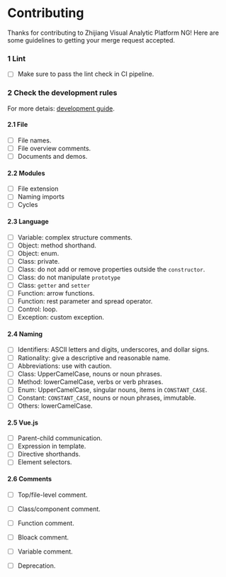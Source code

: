 # Contributing
Thanks for contributing to Zhijiang Visual Analytic Platform NG! Here are some guidelines to getting your merge request accepted.

### 1 Lint
- [ ] Make sure to pass the lint check in CI pipeline.

### 2 Check the development rules
For more detais: [development guide](../../docs/development-guide.md).

#### 2.1 File 
- [ ] File names.
- [ ] File overview comments.
- [ ] Documents and demos.

#### 2.2 Modules
- [ ] File extension
- [ ] Naming imports
- [ ] Cycles

#### 2.3 Language
- [ ] Variable: complex structure comments.
- [ ] Object: method shorthand.
- [ ] Object: enum.
- [ ] Class: private.
- [ ] Class: do not add or remove properties outside the `constructor`.
- [ ] Class: do not manipulate `prototype`
- [ ] Class: `getter` and `setter`
- [ ] Function: arrow functions.
- [ ] Function: rest parameter and spread operator.
- [ ] Control: loop.
- [ ] Exception: custom exception.

#### 2.4 Naming
- [ ] Identifiers: ASCII letters and digits, underscores, and dollar signs.
- [ ] Rationality: give a descriptive and reasonable name.
- [ ] Abbreviations: use with caution.
- [ ] Class: UpperCamelCase, nouns or noun phrases.
- [ ] Method: lowerCamelCase, verbs or verb phrases.
- [ ] Enum: UpperCamelCase, singular nouns, items in `CONSTANT_CASE`.
- [ ] Constant: `CONSTANT_CASE`, nouns or noun phrases, immutable.
- [ ] Others: lowerCamelCase.

#### 2.5 Vue.js
- [ ] Parent-child communication.
- [ ] Expression in template.
- [ ] Directive shorthands.
- [ ] Element selectors.

#### 2.6 Comments
- [ ] Top/file-level comment.
- [ ] Class/component comment.
- [ ] Function comment.
- [ ] Bloack comment.
- [ ] Variable comment.
- [ ] Deprecation.

